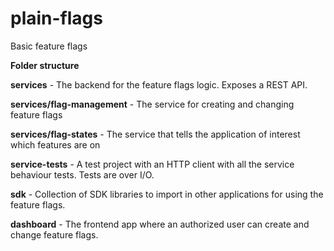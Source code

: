 # plain-flags

Basic feature flags

**Folder structure**

**services** - The backend for the feature flags logic. Exposes a REST API.

**services/flag-management** - The service for creating and changing feature flags

**services/flag-states** - The service that tells the application of interest which features are on

**service-tests** - A test project with an HTTP client with all the service behaviour tests. Tests are over I/O.

**sdk** - Collection of SDK libraries to import in other applications for using the feature flags.

**dashboard** - The frontend app where an authorized user can create and change feature flags.
